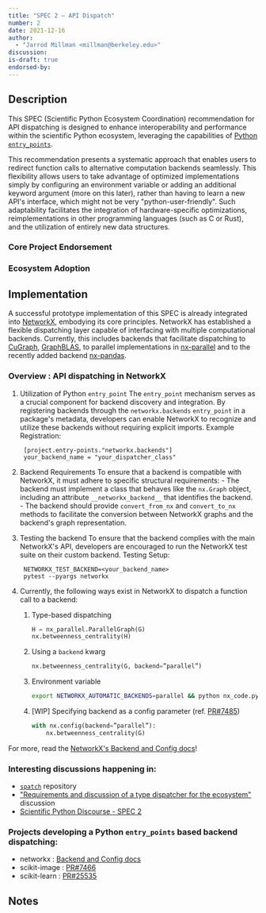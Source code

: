 ```yaml
---
title: "SPEC 2 — API Dispatch"
number: 2
date: 2021-12-16
author:
  - "Jarrod Millman <millman@berkeley.edu>"
discussion:
is-draft: true
endorsed-by:
---
```


## Description

<!--
Briefly and clearly describe the recommendation.
-->
This SPEC (Scientific Python Ecosystem Coordination) recommendation for API dispatching is designed to enhance interoperability and performance within the scientific Python ecosystem, leveraging the capabilities of [Python `entry_points`](https://packaging.python.org/en/latest/specifications/entry-points/).

This recommendation presents a systematic approach that enables users to redirect function calls to alternative computation backends seamlessly. This flexibility allows users to take advantage of optimized implementations simply by configuring an environment variable or adding an additional keyword argument (more on this later), rather than having to learn a new API's interface, which might not be very "python-user-friendly". Such adaptability facilitates the integration of hardware-specific optimizations, reimplementations in other programming languages (such as C or Rust), and the utilization of entirely new data structures.

### Core Project Endorsement

<!--
Briefly discuss what it means for a core project to endorse this SPEC.
-->

### Ecosystem Adoption

<!--
Briefly discuss what it means for a project to adopt this SPEC.
-->

## Implementation

<!--
Discuss how this would be implemented.
Explain the general need and the advantages of this specific recommendation.
If relevant, include examples of how the new functionality would be used,
intended use-cases, and pseudo-code illustrating its use.
-->

A successful prototype implementation of this SPEC is already integrated into [NetworkX](https://github.com/networkx/networkx), embodying its core principles. NetworkX has established a flexible dispatching layer capable of interfacing with multiple computational backends. Currently, this includes backends that facilitate dispatching to [CuGraph](https://github.com/rapidsai/cugraph/tree/branch-24.04/python/nx-cugraph), [GraphBLAS](https://github.com/python-graphblas/graphblas-algorithms), to parallel implementations in [nx-parallel](https://github.com/networkx/nx-parallel) and to the recently added backend [nx-pandas](https://github.com/networkx/nx-pandas).

### Overview : API dispatching in NetworkX

1. Utilization of Python `entry_point`
    The `entry_point` mechanism serves as a crucial component for backend discovery and integration. By registering backends through the `networkx.backends` `entry_point` in a package's metadata, developers can enable NetworkX to recognize and utilize these backends without requiring explicit imports. Example Registration:

        [project.entry-points."networkx.backends"]
        your_backend_name = "your_dispatcher_class"

2. Backend Requirements
    To ensure that a backend is compatible with NetworkX, it must adhere to specific structural requirements:
        - The backend must implement a class that behaves like the `nx.Graph` object, including an attribute `__networkx_backend__` that identifies the backend.
        - The backend should provide `convert_from_nx` and `convert_to_nx` methods to facilitate the conversion between NetworkX graphs and the backend's graph representation. 
3. Testing the backend
    To ensure that the backend complies with the main NetworkX's API, developers are encouraged to run the NetworkX test suite on their custom backend. Testing Setup:

        NETWORKX_TEST_BACKEND=<your_backend_name>
        pytest --pyargs networkx

4. Currently, the following ways exist in NetworkX to dispatch a function call to a backend:

    1. Type-based dispatching
        ```py
        H = nx_parallel.ParallelGraph(G)
        nx.betweenness_centrality(H)
        ```
    2. Using a `backend` kwarg
        ```py
        nx.betweenness_centrality(G, backend=”parallel”)
        ```
    3. Environment variable
        ```sh
        export NETWORKX_AUTOMATIC_BACKENDS=parallel && python nx_code.py
        ```
    4. [WIP] Specifying backend as a config parameter (ref. [PR#7485](https://github.com/networkx/networkx/pull/7485))
        ```py
        with nx.config(backend=”parallel”):
            nx.betweenness_centrality(G)
        ```

For more, read the [NetworkX's Backend and Config docs](https://networkx.org/documentation/latest/reference/backends.html)!


### Interesting discussions happening in:

- [`spatch`](https://github.com/scientific-python/spatch) repository
- ["Requirements and discussion of a type dispatcher for the ecosystem"](https://discuss.scientific-python.org/t/requirements-and-discussion-of-a-type-dispatcher-for-the-ecosystem/157) discussion
- [Scientific Python Discourse - SPEC 2](https://discuss.scientific-python.org/t/spec-2-api-dispatch/173)

### Projects developing a Python `entry_points` based backend dispatching:

- networkx : [Backend and Config docs](https://networkx.org/documentation/latest/reference/backends.html)
- scikit-image : [PR#7466](https://github.com/scikit-image/scikit-image/pull/7466)
- scikit-learn : [PR#25535](https://github.com/scikit-learn/scikit-learn/pull/25535)

## Notes

<!--
Include a bulleted list of annotated links, comments,
and other ancillary information as needed.
-->
